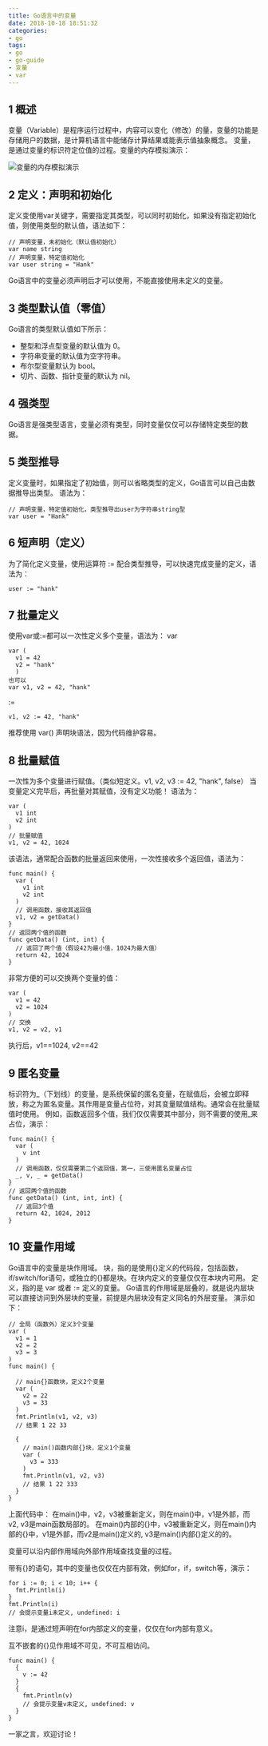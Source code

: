 ```yaml
---
title: Go语言中的变量
date: 2018-10-18 18:51:32
categories:
- go
tags:
- go
- go-guide
- 变量
- var
---
```


<!-- toc -->

## 1 概述

变量（Variable）是程序运行过程中，内容可以变化（修改）的量，变量的功能是存储用户的数据，是计算机语言中能储存计算结果或能表示值抽象概念。
变量，是通过变量的标识符定位值的过程。变量的内存模拟演示：

![变量的内存模拟演示](http://www.hellokang.net/images/posts/go-variable.png)

## 2 定义：声明和初始化
定义变使用var关键字，需要指定其类型，可以同时初始化，如果没有指定初始化值，则使用类型的默认值，语法如下：
```
// 声明变量，未初始化（默认值初始化）
var name string
// 声明变量，特定值初始化
var user string = "Hank"
```

Go语言中的变量必须声明后才可以使用，不能直接使用未定义的变量。


## 3 类型默认值（零值）

Go语言的类型默认值如下所示：
* 整型和浮点型变量的默认值为 0。
* 字符串变量的默认值为空字符串。
* 布尔型变量默认为 bool。
* 切片、函数、指针变量的默认为 nil。

## 4 强类型

Go语言是强类型语言，变量必须有类型，同时变量仅仅可以存储特定类型的数据。

## 5 类型推导

定义变量时，如果指定了初始值，则可以省略类型的定义，Go语言可以自己由数据推导出类型。
语法为：
```
// 声明变量，特定值初始化，类型推导出user为字符串string型
var user = "Hank"
```
## 6 短声明（定义）

为了简化定义变量，使用运算符 := 配合类型推导，可以快速完成变量的定义，语法为：
```
user := "hank"
```

## 7 批量定义
使用var或:=都可以一次性定义多个变量，语法为：
var
```
var (
  v1 = 42
  v2 = "hank"
  )
也可以
var v1, v2 = 42, "hank"
```
:=
```
v1, v2 := 42, "hank"
```

推荐使用 var() 声明块语法，因为代码维护容易。

## 8 批量赋值
一次性为多个变量进行赋值。（类似短定义。v1, v2, v3 := 42, "hank", false）
当变量定义完毕后，再批量对其赋值，没有定义功能！
语法为：
```
var (
  v1 int
  v2 int
)
// 批量赋值
v1, v2 = 42, 1024
```

该语法，通常配合函数的批量返回来使用，一次性接收多个返回值，语法为：
```
func main() {
  var (
    v1 int
    v2 int
  )
  // 调用函数，接收其返回值
  v1, v2 = getData()
}
// 返回两个值的函数
func getData() (int, int) {
  // 返回了两个值（假设42为最小值，1024为最大值）
  return 42, 1024
}
```

非常方便的可以交换两个变量的值：
```
var (
  v1 = 42
  v2 = 1024
)
// 交换
v1, v2 = v2, v1
```
执行后，v1==1024, v2==42

## 9 匿名变量

标识符为_（下划线）的变量，是系统保留的匿名变量，在赋值后，会被立即释放，称之为匿名变量。其作用是变量占位符，对其变量赋值结构。通常会在批量赋值时使用。
例如，函数返回多个值，我们仅仅需要其中部分，则不需要的使用_来占位，演示：
```
func main() {
  var (
    v int
  )
  // 调用函数，仅仅需要第二个返回值，第一，三使用匿名变量占位
  _, v, _ = getData()
}
// 返回两个值的函数
func getData() (int, int, int) {
  // 返回3个值
  return 42, 1024, 2012
}
```


## 10 变量作用域

Go语言中的变量是块作用域。
块，指的是使用{}定义的代码段，包括函数，if/switch/for语句，或独立的{}都是块。在块内定义的变量仅仅在本块内可用。
定义，指的是 var 或者 := 定义的变量。
Go语言的作用域是层叠的，就是说内层块可以直接访问到外层块的变量，前提是内层块没有定义同名的外层变量。
演示如下：
```
// 全局（函数外）定义3个变量
var (
  v1 = 1
  v2 = 2
  v3 = 3
)
func main() {

  // main{}函数块，定义2个变量
  var (
    v2 = 22
    v3 = 33
  )
  fmt.Println(v1, v2, v3)
  // 结果 1 22 33

  {
    // main()函数内部{}块，定义1个变量
    var (
      v3 = 333
    )
    fmt.Println(v1, v2, v3)
    // 结果 1 22 333
  }
}
```
上面代码中：
在main()中，v2，v3被重新定义，则在main()中，v1是外部，而v2, v3是main函数局部的。
在main()内部的{}中，v3被重新定义，则在main()内部的{}中，v1是外部，而v2是main()定义的, v3是main()内部{}定义的的。

变量可以沿内部作用域向外部作用域查找变量的过程。

带有{}的语句，其中的变量也仅仅在内部有效，例如for，if，switch等，演示：
```
for i := 0; i < 10; i++ {
  fmt.Println(i)
}
fmt.Println(i)
// 会提示变量i未定义, undefined: i
```
注意i，是通过短声明在for内部定义的变量，仅仅在for内部有意义。

互不嵌套的{}见作用域不可见，不可互相访问。
```
func main() {
  {
    v := 42
  }
  {
    fmt.Println(v)
    // 会提示变量v未定义, undefined: v
  }
}
```


一家之言，欢迎讨论！